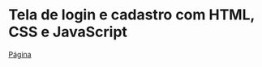 # Tela de login e cadastro com HTML, CSS e JavaScript
[Página](https://sofiavitoriaa.github.io/tela_login/)
